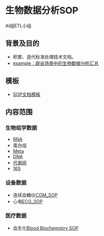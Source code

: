 # 生物数据分析SOP

AI组ETL小组

## 背景及目的

- 积累、迭代标准处理技术文档。
- [example：辟谷场景中的生物数据分析汇总](./doc/bigu_data_ETL.md)

## 模板

- [SOP文档模板](./doc/流程文档内容.md)

## 内容范围

### 生物组学数据

- [RNA](./doc/RNA/RNA.md)
- 蛋白组
- [Meta](./doc/MetaGenome/metagenome.md)
- [DNA](./doc/DNA/重测序分析v1.1.md)
- [代谢组](./doc/metabolome/代谢流程SOP_simple.md)
- [16S](./doc/16S/ETL_16S.md)

### 设备数据

- 连续血糖仪[CGM_SOP](doc/CGM_SOP/CGM-ETL.md)
- 心电[ECG_SOP](doc/ECG_SOP/ECG-ETL.md) 

### 医疗数据

- 血生化[Blood Biochemistry SOP](./doc/BloodBiochemistry/blood_chemistry_SOP.md)

